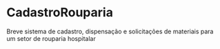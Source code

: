 # CadastroRouparia
Breve sistema de cadastro, dispensação e solicitações de materiais para um setor de rouparia hospitalar
